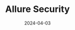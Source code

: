 ---  
layout: startup_page  
title: "Allure Security"  
id: "alluresecurity.com"  
permalink: "/alluresecurityalluresecurity.com04032024/"  
website: "https://www.alluresecurity.com/"  
funding_round: "Series A"  
funding_amount: "$10M"  
investors: "Curql, Jens Montanana, Glasswing Ventures, Zetta Venture Partners, Gutbrain Ventures, PBJ Capital"  
about: "Allure Security provides online brand protection-as-a-service, utilizing AI-powered detection and a multi-pronged response system to stop online scams before they impact consumers. Their patented engine quickly and accurately identifies brand impersonations across various digital platforms, offering superior performance compared to traditional methods. The company boasts high takedown success rates and rapid response times thanks to its specialized response team."  
markets: "Cybersecurity, Brand Protection, Fintech, Artificial Intelligence (AI), Big Data, Cloud Security, Mobile, Risk Management, Software"  
hq: "Watertown, Connecticut, United States"  
founded_year: "2009"  
linkedin: "https://www.linkedin.com/company/alluresecurity"  
twitter: "https://twitter.com/AllureSecurity"  
instagram: ""  
facebook: ""  
crunchbase: "https://www.crunchbase.com/organization/allure-security-technology-inc"  
pitchbook: "https://pitchbook.com/profiles/company/120245-41"  

date_display: "03-Apr-2024"  
date: "2024-04-03"

# SEO Optimization  
meta_title: "Allure Security - Series A Funding ($10M)"  
meta_description: "Allure Security, Allure Security provides online brand protection-as-a-service, utilizing AI-powered detection and a multi-pronged response system to stop online scams..."  
meta_keywords: "Allure Security, Cybersecurity, Brand Protection, Fintech, Artificial Intelligence (AI), Big Data, Cloud Security, Mobile, Risk Management, Software, Series A funding"  
canonical_url: "https://startup.projectstartups.com/alluresecurityalluresecurity.com04032024/"  
---